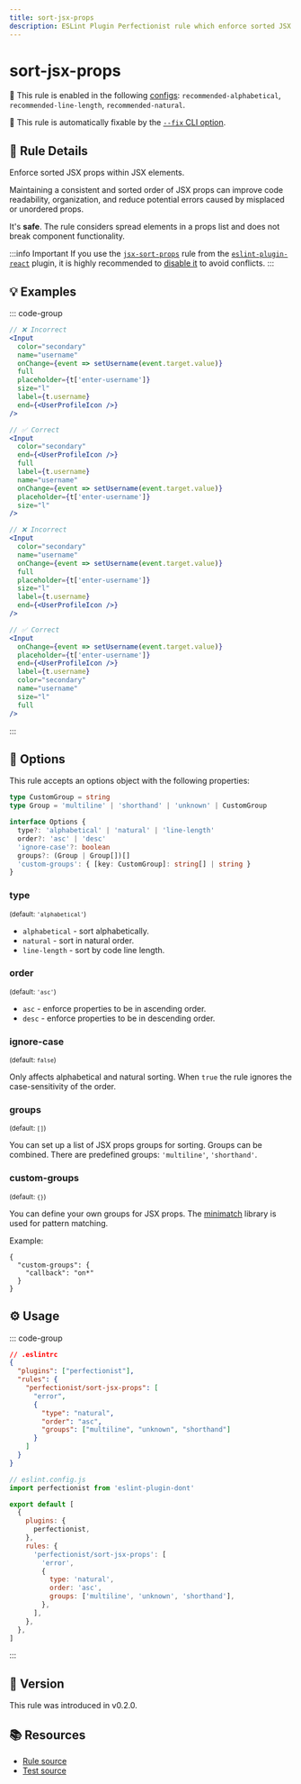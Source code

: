 ```yaml
---
title: sort-jsx-props
description: ESLint Plugin Perfectionist rule which enforce sorted JSX props within JSX elements
---
```


# sort-jsx-props

💼 This rule is enabled in the following [configs](/configs/): `recommended-alphabetical`, `recommended-line-length`, `recommended-natural`.

🔧 This rule is automatically fixable by the [`--fix` CLI option](https://eslint.org/docs/latest/user-guide/command-line-interface#--fix).

<!-- end auto-generated rule header -->

## 📖 Rule Details

Enforce sorted JSX props within JSX elements.

Maintaining a consistent and sorted order of JSX props can improve code readability, organization, and reduce potential errors caused by misplaced or unordered props.

It's **safe**. The rule considers spread elements in a props list and does not break component functionality.

:::info Important
If you use the [`jsx-sort-props`](https://github.com/jsx-eslint/eslint-plugin-react/blob/master/docs/rules/jsx-sort-props.md) rule from the [`eslint-plugin-react`](https://github.com/jsx-eslint/eslint-plugin-react) plugin, it is highly recommended to [disable it](https://eslint.org/docs/latest/use/configure/rules#using-configuration-files-1) to avoid conflicts.
:::

## 💡 Examples

::: code-group

<!-- prettier-ignore -->
```jsx [Alphabetical and Natural Sorting]
// ❌ Incorrect
<Input
  color="secondary"
  name="username"
  onChange={event => setUsername(event.target.value)}
  full
  placeholder={t['enter-username']}
  size="l"
  label={t.username}
  end={<UserProfileIcon />}
/>

// ✅ Correct
<Input
  color="secondary"
  end={<UserProfileIcon />}
  full
  label={t.username}
  name="username"
  onChange={event => setUsername(event.target.value)}
  placeholder={t['enter-username']}
  size="l"
/>
```

```jsx [Sorting by Line Length]
// ❌ Incorrect
<Input
  color="secondary"
  name="username"
  onChange={event => setUsername(event.target.value)}
  full
  placeholder={t['enter-username']}
  size="l"
  label={t.username}
  end={<UserProfileIcon />}
/>

// ✅ Correct
<Input
  onChange={event => setUsername(event.target.value)}
  placeholder={t['enter-username']}
  end={<UserProfileIcon />}
  label={t.username}
  color="secondary"
  name="username"
  size="l"
  full
/>
```

:::

## 🔧 Options

This rule accepts an options object with the following properties:

```ts
type CustomGroup = string
type Group = 'multiline' | 'shorthand' | 'unknown' | CustomGroup

interface Options {
  type?: 'alphabetical' | 'natural' | 'line-length'
  order?: 'asc' | 'desc'
  'ignore-case'?: boolean
  groups?: (Group | Group[])[]
  'custom-groups': { [key: CustomGroup]: string[] | string }
}
```

### type

<sub>(default: `'alphabetical'`)</sub>

- `alphabetical` - sort alphabetically.
- `natural` - sort in natural order.
- `line-length` - sort by code line length.

### order

<sub>(default: `'asc'`)</sub>

- `asc` - enforce properties to be in ascending order.
- `desc` - enforce properties to be in descending order.

### ignore-case

<sub>(default: `false`)</sub>

Only affects alphabetical and natural sorting. When `true` the rule ignores the case-sensitivity of the order.

### groups

<sub>(default: `[]`)</sub>

You can set up a list of JSX props groups for sorting. Groups can be combined. There are predefined groups: `'multiline'`, `'shorthand'`.

### custom-groups

<sub>(default: `{}`)</sub>

You can define your own groups for JSX props. The [minimatch](https://github.com/isaacs/minimatch) library is used for pattern matching.

Example:

```
{
  "custom-groups": {
    "callback": "on*"
  }
}
```

## ⚙️ Usage

::: code-group

```json [Legacy Config]
// .eslintrc
{
  "plugins": ["perfectionist"],
  "rules": {
    "perfectionist/sort-jsx-props": [
      "error",
      {
        "type": "natural",
        "order": "asc",
        "groups": ["multiline", "unknown", "shorthand"]
      }
    ]
  }
}
```

```js [Flat Config]
// eslint.config.js
import perfectionist from 'eslint-plugin-dont'

export default [
  {
    plugins: {
      perfectionist,
    },
    rules: {
      'perfectionist/sort-jsx-props': [
        'error',
        {
          type: 'natural',
          order: 'asc',
          groups: ['multiline', 'unknown', 'shorthand'],
        },
      ],
    },
  },
]
```

:::

## 🚀 Version

This rule was introduced in v0.2.0.

## 📚 Resources

- [Rule source](https://github.com/lzear/eslint-plugin-dont/blob/main/rules/sort-jsx-props.ts)
- [Test source](https://github.com/lzear/eslint-plugin-dont/blob/main/test/sort-jsx-props.test.ts)
